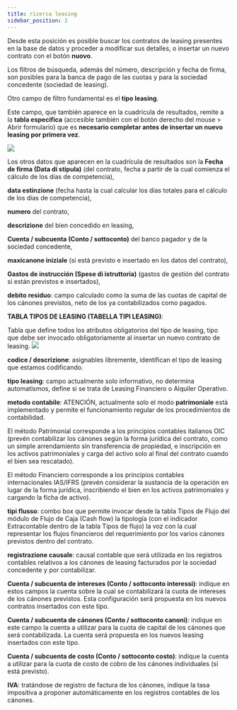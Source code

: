 ```yaml
---
title: ricerca leasing
sidebar_position: 2
---
```


Desde esta posición es posible buscar los contratos de leasing presentes en la base de datos y proceder a modificar sus detalles, o insertar un nuevo contrato con el botón **nuovo**.

Los filtros de búsqueda, además del número, descripción y fecha de firma, son posibles para la banca de pago de las cuotas y para la sociedad concedente (sociedad de leasing).

Otro campo de filtro fundamental es el **tipo leasing**.

Este campo, que también aparece en la cuadrícula de resultados, remite a la **tabla específica** (accesible también con el botón derecho del mouse > Abrir formulario) que es **necesario completar antes de insertar un nuevo leasing por primera vez**.

![](/img/it-it/finance-area/leasing/search/image01.png)

Los otros datos que aparecen en la cuadrícula de resultados son la **Fecha de firma (Data di stipula)** (del contrato, fecha a partir de la cual comienza el cálculo de los días de competencia),

**data estinzione** (fecha hasta la cual calcular los días totales para el cálculo de los días de competencia),

**numero** del contrato,

**descrizione** del bien concedido en leasing,

**Cuenta / subcuenta (Conto / sottoconto)** del banco pagador y de la sociedad concedente,

**maxicanone iniziale** (si está previsto e insertado en los datos del contrato),

**Gastos de instrucción (Spese di istruttoria)** (gastos de gestión del contrato si están previstos e insertados),

**debito residuo**: campo calculado como la suma de las cuotas de capital de los cánones previstos, neto de los ya contabilizados como pagados.

**TABLA TIPOS DE LEASING (TABELLA TIPI LEASING)**:

Tabla que define todos los atributos obligatorios del tipo de leasing, tipo que debe ser invocado obligatoriamente al insertar un nuevo contrato de leasing. ![](/img/it-it/finance-area/leasing/search/image02.png)

**codice / descrizione**: asignables libremente, identifican el tipo de leasing que estamos codificando.

**tipo leasing**: campo actualmente solo informativo, no determina automatismos, define si se trata de Leasing Financiero o Alquiler Operativo.

**metodo contabile**: ATENCIÓN, actualmente solo el modo **patrimoniale** está implementado y permite el funcionamiento regular de los procedimientos de contabilidad.

El método Patrimonial corresponde a los principios contables italianos OIC (prevén contabilizar los cánones según la forma jurídica del contrato, como un simple arrendamiento sin transferencia de propiedad, e inscripción en los activos patrimoniales y carga del activo solo al final del contrato cuando el bien sea rescatado).

El método Financiero corresponde a los principios contables internacionales IAS/IFRS (prevén considerar la sustancia de la operación en lugar de la forma jurídica, inscribiendo el bien en los activos patrimoniales y cargando la ficha de activo).

**tipi flusso**: combo box que permite invocar desde la tabla Tipos de Flujo del módulo de Flujo de Caja (Cash flow) la tipología (con el indicador Extracontable dentro de la tabla Tipos de flujo) la voz con la cual representar los flujos financieros del requerimiento por los varios cánones previstos dentro del contrato.

**registrazione causale**: causal contable que será utilizada en los registros contables relativos a los cánones de leasing facturados por la sociedad concedente y por contabilizar.

**Cuenta / subcuenta de intereses (Conto / sottoconto interessi)**: indique en estos campos la cuenta sobre la cual se contabilizará la cuota de intereses de los cánones previstos. Esta configuración será propuesta en los nuevos contratos insertados con este tipo.

**Cuenta / subcuenta de cánones (Conto / sottoconto canoni)**: indique en este campo la cuenta a utilizar para la cuota de capital de los cánones que será contabilizada. La cuenta será propuesta en los nuevos leasing insertados con este tipo.

**Cuenta / subcuenta de costo (Conto / sottoconto costo)**: indique la cuenta a utilizar para la cuota de costo de cobro de los cánones individuales (si está previsto).

**IVA**: tratándose de registro de factura de los cánones, indique la tasa impositiva a proponer automáticamente en los registros contables de los cánones.